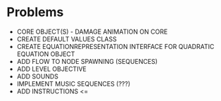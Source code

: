 # Problems

- CORE OBJECT(S) - DAMAGE ANIMATION ON CORE
- CREATE DEFAULT VALUES CLASS
- CREATE EQUATIONREPRESENTATION INTERFACE FOR QUADRATIC EQUATION OBJECT
- ADD FLOW TO NODE SPAWNING (SEQUENCES)
- ADD LEVEL OBJECTIVE
- ADD SOUNDS
- IMPLEMENT MUSIC SEQUENCES (???)
- ADD INSTRUCTIONS <=